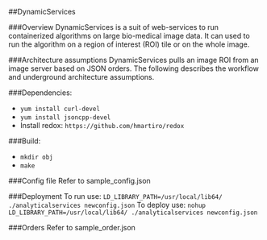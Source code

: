 ##DynamicServices

###Overview
DynamicServices is a suit of web-services to run containerized algorithms on large bio-medical image data. It can used to run the algorithm on a region of interest (ROI) tile or on the whole image.  

###Architecture assumptions
DynamicServices pulls an image ROI from an image server based on JSON orders. The following describes the workflow and underground architecture assumptions. 

###Dependencies:
* `yum install curl-devel`
* `yum install jsoncpp-devel`
* Install redox: `https://github.com/hmartiro/redox`

###Build:
* `mkdir obj`
* `make`

###Config file
Refer to sample_config.json

###Deployment
To run use:
`LD_LIBRARY_PATH=/usr/local/lib64/ ./analyticalservices newconfig.json`
To deploy use:
`nohup LD_LIBRARY_PATH=/usr/local/lib64/ ./analyticalservices newconfig.json`

###Orders
Refer to sample_order.json
